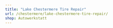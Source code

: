 ```yaml
---
title: "Lake Chestermere Tire Repair"
url: /chestermere/lake-chestermere-tire-repair/
shop: Autowerkstatt
---
```

